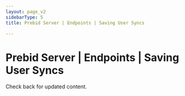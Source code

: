 ```yaml
---
layout: page_v2
sidebarType: 5
title: Prebid Server | Endpoints | Saving User Syncs

---
```


# Prebid Server | Endpoints | Saving User Syncs

Check back for updated content.
